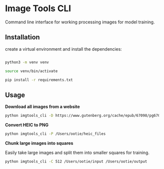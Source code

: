 # Image Tools CLI

Command line interface for working processing images for model training.


## Installation

create a virtual environment and install the dependencies:

```bash

python3 -m venv venv

source venv/bin/activate

pip install -r requirements.txt
```

## Usage

**Download all images from a website**

```bash
python imgtools_cli -D https://www.gutenberg.org/cache/epub/67098/pg67098-images.html
```

**Convert HEIC to PNG**

```bash
python imgtools_cli -P /Users/ootie/heic_files
```

**Chunk large images into squares**

Easily take large images and split them into smaller squares for training.

```bash
python imgtools_cli -C 512 /Users/ootie/input /Users/ootie/output
```